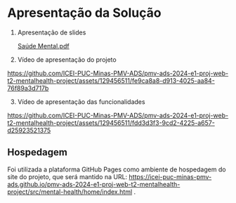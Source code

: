 # Apresentação da Solução

1. Apresentação de slides

    [Saúde Mental.pdf](https://github.com/user-attachments/files/15945254/Saude.Mental.pdf)

2. Vídeo de apresentação do projeto

https://github.com/ICEI-PUC-Minas-PMV-ADS/pmv-ads-2024-e1-proj-web-t2-mentalhealth-project/assets/129456511/fe9ca8a8-d913-4025-aa84-76f89a3d717b

3. Vídeo de apresentação das funcionalidades


https://github.com/ICEI-PUC-Minas-PMV-ADS/pmv-ads-2024-e1-proj-web-t2-mentalhealth-project/assets/129456511/fdd3d3f3-9cd2-4225-a657-d25923521375

## Hospedagem

Foi utilizada a plataforma GitHub Pages como ambiente de hospedagem do site do projeto, que será mantido na URL: https://icei-puc-minas-pmv-ads.github.io/pmv-ads-2024-e1-proj-web-t2-mentalhealth-project/src/mental-health/home/index.html .
